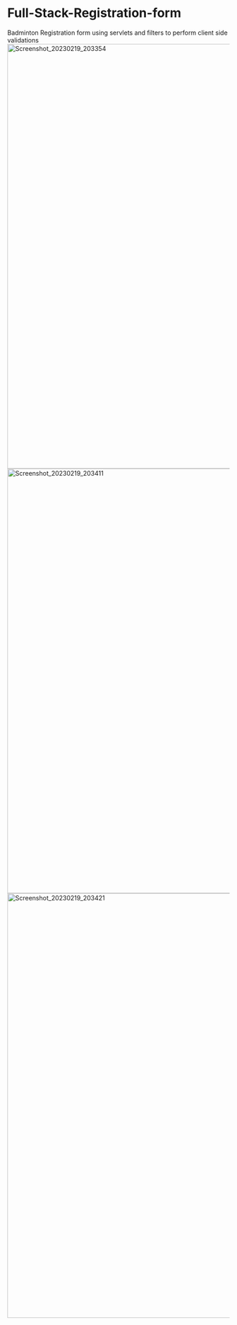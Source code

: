 # Full-Stack-Registration-form
Badminton Registration form using servlets and filters to perform client side validations
<img width="960" alt="Screenshot_20230219_203354" src="https://user-images.githubusercontent.com/75625675/219956634-89777cad-58f8-461b-910c-7dcc0621d049.png">
<img width="960" alt="Screenshot_20230219_203411" src="https://user-images.githubusercontent.com/75625675/219956638-1d02567a-f543-4069-bc16-6be3dee543ca.png">
<img width="960" alt="Screenshot_20230219_203421" src="https://user-images.githubusercontent.com/75625675/219956642-7d3328ce-f240-46ac-98c8-2bf390f99de3.png">
